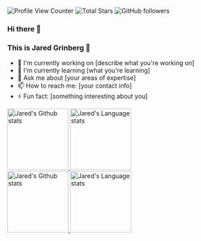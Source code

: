 ![Profile View Counter](https://komarev.com/ghpvc/?username=jaredgrinberg)
![Total Stars](https://img.shields.io/github/stars/jaredgrinberg?style=social)
![GitHub followers](https://img.shields.io/github/followers/jaredgrinberg?style=social)

### Hi there 👋
### This is Jared Grinberg 🚀

- 🔭 I'm currently working on [describe what you're working on]
- 🌱 I'm currently learning [what you're learning]
- 💬 Ask me about [your areas of expertise]
- 📫 How to reach me: [your contact info]
- ⚡ Fun fact: [something interesting about you]

<div align="left"> 
<a href="https://github.com/jaredgrinberg/github-readme-stats#gh-light-mode-only">
<img height=140 src="https://github-readme-stats-jaredgrinbergs-projects.vercel.app/api?username=jaredgrinberg&count_private=true&show_icons=true&hide=issues,contribs&line_height=28&hide_border=false&card_width=347&include_all_commits=true&role=owner,collaborator&theme=default&hide_rank=true#gh-light-mode-only" alt="Jared's Github stats" />
</a>
<a href="https://github.com/jaredgrinberg/github-readme-stats#gh-light-mode-only">
<img height=140 src="https://github-readme-stats-jaredgrinbergs-projects.vercel.app/api/top-langs/?username=jaredgrinberg&layout=compact&langs_count=4&hide_border=false&role=owner,collaborator&theme=default#gh-light-mode-only" alt="Jared's Language stats" />
</a>
</div>

<div align="left"> 
<a href="https://github.com/jaredgrinberg/github-readme-stats#gh-dark-mode-only">
<img height=140 src="https://github-readme-stats-jaredgrinbergs-projects.vercel.app/api?username=jaredgrinberg&count_private=true&show_icons=true&hide=issues,contribs&line_height=28&hide_border=false&card_width=347&include_all_commits=true&role=owner,collaborator&theme=dark&hide_rank=true#gh-dark-mode-only" alt="Jared's Github stats" />
</a>
<a href="https://github.com/jaredgrinberg/github-readme-stats#gh-dark-mode-only">
<img height=140 src="https://github-readme-stats-jaredgrinbergs-projects.vercel.app/api/top-langs/?username=jaredgrinberg&layout=compact&langs_count=4&hide_border=false&role=owner,collaborator&theme=dark#gh-dark-mode-only" alt="Jared's Language stats" />
</a>
</div>
